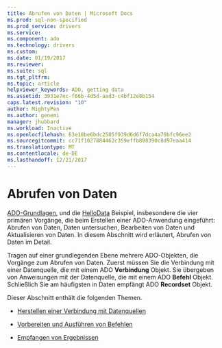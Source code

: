 ```yaml
---
title: Abrufen von Daten | Microsoft Docs
ms.prod: sql-non-specified
ms.prod_service: drivers
ms.service: 
ms.component: ado
ms.technology: drivers
ms.custom: 
ms.date: 01/19/2017
ms.reviewer: 
ms.suite: sql
ms.tgt_pltfrm: 
ms.topic: article
helpviewer_keywords: ADO, getting data
ms.assetid: 3931e7ec-f66b-4d5d-aad3-c4bf12e8b154
caps.latest.revision: "10"
author: MightyPen
ms.author: genemi
manager: jhubbard
ms.workload: Inactive
ms.openlocfilehash: 63e18be6bdc2505f939d6d6f7dca4a79bfc96ee2
ms.sourcegitcommit: cc71f1027884462c359effb898390c8d97eaa414
ms.translationtype: MT
ms.contentlocale: de-DE
ms.lasthandoff: 12/21/2017
---
```

# <a name="getting-data"></a>Abrufen von Daten
[ADO-Grundlagen](../../../ado/guide/data/ado-fundamentals.md), und die [HelloData](../../../ado/guide/data/hellodata-a-simple-ado-application.md) Beispiel, insbesondere die vier primären Vorgänge, die beim Erstellen einer ADO-Anwendung eingeführt: Abrufen von Daten, Daten untersuchen, Bearbeiten von Daten und Aktualisieren von Daten. In diesem Abschnitt wird erläutert, Abrufen von Daten im Detail.  
  
 Tragen auf einer grundlegenden Ebene mehrere ADO-Objekten, die Vorgänge zum Abrufen von Daten. Zuerst müssen Sie die Verbindung mit einer Datenquelle, die mit einem ADO **Verbindung** Objekt. Sie übergeben von Anweisungen mit der Datenquelle, die mit einem ADO **Befehl** Objekt. Schließlich Sie am häufigsten in Daten empfängt ADO **Recordset** Objekt.  
  
 Dieser Abschnitt enthält die folgenden Themen.  
  
-   [Herstellen einer Verbindung mit Datenquellen](../../../ado/guide/data/connecting-to-data-sources.md)  
  
-   [Vorbereiten und Ausführen von Befehlen](../../../ado/guide/data/preparing-and-executing-commands.md)  
  
-   [Empfangen von Ergebnissen](../../../ado/guide/data/receiving-results.md)
